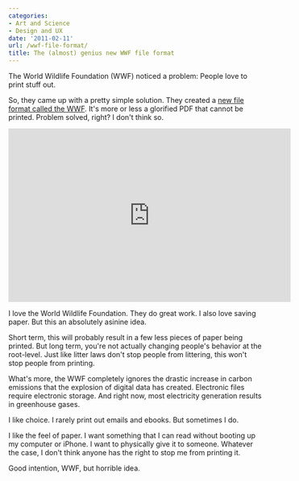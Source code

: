 ```yaml
---
categories:
- Art and Science
- Design and UX
date: '2011-02-11'
url: /wwf-file-format/
title: The (almost) genius new WWF file format
---
```


The World Wildlife Foundation (WWF) noticed a problem: People love to print stuff out.

So, they came up with a pretty simple solution. They created a <a href="http://www.saveaswwf.com/en/">new file format called the WWF</a>. It's more or less a glorified PDF that cannot be printed. Problem solved, right? I don't think so.

<p align="center"><div class="fluid-vids"><iframe title="YouTube video player" width="560" height="345" src="https://www.youtube.com/embed/MzY4SGgEB7g?rel=0" frameborder="0" allowfullscreen></iframe></div></p>

I love the World Wildlife Foundation. They do great work. I also love saving paper. But this an absolutely asinine idea.

Short term, this will probably result in a few less pieces of paper being printed. But long term, you're not actually changing people's behavior at the root-level. Just like litter laws don't stop people from littering, this won't stop people from printing.

What's more, the WWF completely ignores the drastic increase in carbon emissions that the explosion of digital data has created. Electronic files require electronic storage. And right now, most electricity generation results in greenhouse gases.

I like choice. I rarely print out emails and ebooks. But sometimes I do.

I like the feel of paper. I want something that I can read without booting up my computer or iPhone. I want to physically give it to someone. Whatever the case, I don't think anyone has the right to stop me from printing it.

Good intention, WWF, but horrible idea.